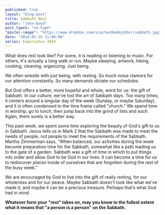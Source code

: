 ```yaml
---
published: true
layout: "blog-post"
title: Sabbath Rest
author: "john-boyd"
post_types: "no-type"
"poster-image": "https://www.dropbox.com/s/aztwzdee8ojddvr/sabbath.jpg"
date: "2014-05-25 11:00:00"
series: Experience 2014
---
```


What does rest look like? For some, it is reading or listening to music. For others, it's actually a long walk or run. Maybe sleeping, artwork, hiking, cooking, cleaning, organizing. Just being.
 
We often wrestle with just being, with resting. So much noise clamors for our attention constantly. So many demands dictate our schedules.
 
But God offers a better, more hopeful and whole, word for us: the gift of Sabbath. In our culture, we've lost the art of Sabbath days. Too many times, it centers around a singular day of the week (Sunday, or maybe Saturday), and it is often condensed to the time frame called "church." We spend time in worship, go to lunch, then jump back into the grind of lists and such. Again, there surely is a better way.
 
This past week, we spent some time exploring the beauty of God's gift to us in Sabbath. Jesus tells us in Mark 2 that the Sabbath was made to meet the needs of people, not people to meet the requirements of the Sabbath. Martha Zimmerman says, "When balanced, our activities during the week become preparation time for the Sabbath, somewhat like a path leading us to the gate of a garden. Sabbath was a gift of time in which to put things into order and allow God to be God in our lives. It can become a time for us to rediscover places inside of ourselves that are forgotten during the rest of the busy week."
 
We are encouraged by God to live into the gift of really resting, for our wholeness and for our peace. Maybe Sabbath doesn't look like what we've made it, and maybe it can be a precious treasure. Perhaps that’s what God had in mind.   
 
**Whatever form your "rest" takes on, may you know to the fullest extent what it means that "a person is a person" on the Sabbath.**
